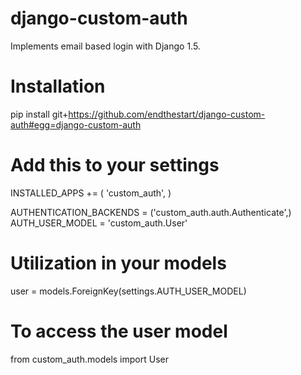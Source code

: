 django-custom-auth
==================

Implements email based login with Django 1.5.

# Installation
pip install git+https://github.com/endthestart/django-custom-auth#egg=django-custom-auth

# Add this to your settings
INSTALLED_APPS += (
    'custom_auth',
)

AUTHENTICATION_BACKENDS = ('custom_auth.auth.Authenticate',)  
AUTH_USER_MODEL = 'custom_auth.User'

# Utilization in your models
user = models.ForeignKey(settings.AUTH_USER_MODEL)

# To access the user model
from custom_auth.models import User
